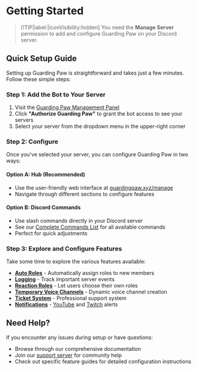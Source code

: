 # Getting Started

> [!TIP|label:|iconVisibility:hidden]
> You need the **Manage Server** permission to add and configure Guarding Paw on your Discord server.

## Quick Setup Guide

Setting up Guarding Paw is straightforward and takes just a few minutes. Follow these simple steps:

### Step 1: Add the Bot to Your Server
1. Visit the [Guarding Paw Management Panel](https://guardingpaw.xyz/manage)
2. Click **"Authorize Guarding Paw"** to grant the bot access to see your servers
3. Select your server from the dropdown menu in the upper-right corner

### Step 2: Configure
Once you've selected your server, you can configure Guarding Paw in two ways:

#### Option A: Hub  (Recommended)
- Use the user-friendly web interface at [guardingpaw.xyz/manage](https://guardingpaw.xyz/manage)
- Navigate through different sections to configure features

#### Option B: Discord Commands
- Use slash commands directly in your Discord server
- See our [Complete Commands List](Dokumentation/Dev-Docs/docs/sites/all-commands.md) for all available commands
- Perfect for quick adjustments

### Step 3: Explore and Configure Features

Take some time to explore the various features available:

- **[Auto Roles](Dokumentation/Dev-Docs/docs/sites/autorole.md)** - Automatically assign roles to new members
- **[Logging](Dokumentation/Dev-Docs/docs/sites/logging.md)** - Track important server events
- **[Reaction Roles](Dokumentation/Dev-Docs/docs/sites/reaction-roles.md)** - Let users choose their own roles
- **[Temporary Voice Channels](Dokumentation/Dev-Docs/docs/sites/temporary-voice-channels.md)** - Dynamic voice channel creation
- **[Ticket System](Dokumentation/Dev-Docs/docs/sites/ticket-system.md)** - Professional support system
- **[Notifications](Dokumentation/Dev-Docs/docs/sites/youtube.md)** - [YouTube](Dokumentation/Dev-Docs/docs/sites/youtube.md) and [Twitch](Dokumentation/Dev-Docs/docs/sites/streaming.md) alerts

## Need Help?

If you encounter any issues during setup or have questions:
- Browse through our comprehensive documentation
- Join our [support server](https://pnnet.dev/discord) for community help
- Check out specific feature guides for detailed configuration instructions
